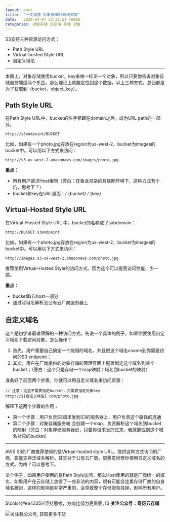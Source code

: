```yaml
---
layout: post
title:  "一文读懂 对象存储S3访问姿势"
date:   2020-04-07 23:31:51 +0800
categories: 对象存储 云存储 存储 对象
---
```


S3支持三种资源访问方式：

- Path Style URL
- Virtual-hosted Style URL
- 自定义域名

---

本质上，对象存储使用bucket，key来唯一标识一个对象，所以只要你告诉对象存储服务端这两个东西，那么理论上就能定位到这个数据。以上三种方式，总归都是为了获取到（bucket，object_key）。

## Path Style URL

在Path Style URL中，bucket的名字紧跟在domain之后，成为URL path的一部分。
```
http://s3endpoint/BUCKET
```
比如，如果有一个photo.jpg存放在region为us-west-2，bucket为images的bucket中。可以用以下方式来访问：
```
http://s3-us-west-2.amazonaws.com/images/photo.jpg
```
**重点：**

- 所有用户请求Host相同（旁白：在鱼龙混杂的互联网环境下，这种方式有个坑，思考下？）
- bucket和key在URL里面：/ {bucket} / {key}

## Virtual-Hosted Style URL

在Virtual-Hosted Style URL 中，bucket的名称成了subdomain：

```
http://BUCKET.s3endpoint
```
比如，如果有一个photo.jpg存放在region为us-west-2，bucket为images的bucket中。可以用以下方式来访问：
```
http://images.s3-us-west-2.amazonaws.com/photo.jpg
```
推荐使用Virtual-Hosted Style的访问方式。因为这个可以提高访问性能，少一跳。

**重点：**

- bucket取自host一部分
- 通过泛域名解析到公有云厂商服务器上

## 自定义域名

这个是初学者最难理解的一种访问方式。先说一个具体的例子，如果你要使用自定义域名下载访问对象，怎么操作？

1. 首先，用户需要自己搞定一个能用的域名，并且把这个域名cname到你需要访问的S3 endpoint；
2. 其次，用户在厂商提供的对象存储的管理界面上配置绑定这个域名到某个bucket；（旁白：这个只是存储一个map映射：域名到bucket的映射）

准备好了前面两个步骤，你就可以用自定义域名来访问资源：

```
// 注意：这里不需要指定bucket，只需要指定对象key
http://${自定义域名}.com/photo.jpg
```

解释下这两个步骤的作用：

- 第一个步骤：用户负责S3请求发到S3的服务器上，用户负责这个路径的连通
- 第二个步骤：对象存储服务端 会创建一个map，负责解析这个域名到bucket的映射（旁白：对象存储服务器说，只要你请求发的过来，我就能找到这个域名对应的bucket）

---

AWS S3的厂商推荐使用的是Virtual-hosted style URL。提供这种方式访问的厂商，要能支持泛域名解析。其实对于公有云厂商，更愿意推荐你使用自定义域名的方式。为啥？可以思考下。

举个例子，如果用户使用的是Path Style访问，那么Host使用的就是厂商统一的域名，如果用户在云存储上放置了一些非法的内容，很有可能会连累存储厂商的自身域名被封，这样的影响是非常严重的，会导致整个存储服务挂掉，影响所有用户。

---

$\color{#ea4335}{坚持思考，方向比努力更重要。}$ 
**关注公众号：奇伢云存储**

![关注我公众号, 获取更多干货](https://cdn.jsdelivr.net/gh/liqingqiya/liqingqiya.github.io/images/wechat_public_no.png)


